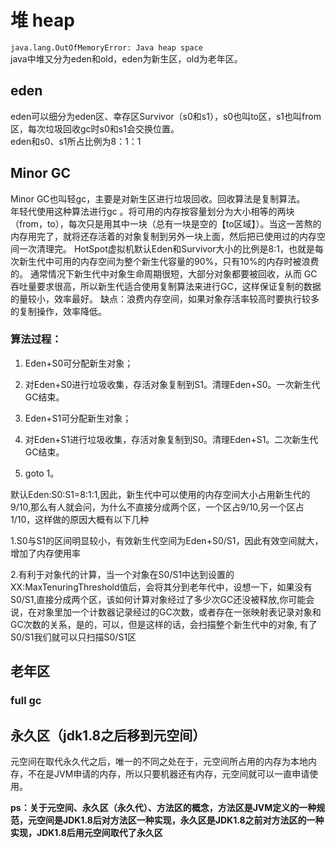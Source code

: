 # 堆 heap
`java.lang.OutOfMemoryError: Java heap space`   
java中堆又分为eden和old，eden为新生区，old为老年区。
## eden
eden可以细分为eden区、幸存区Survivor（s0和s1），s0也叫to区，s1也叫from区，每次垃圾回收gc时s0和s1会交换位置。   
eden和s0、s1所占比例为8：1：1 
## Minor GC
Minor GC也叫轻gc，主要是对新生区进行垃圾回收。回收算法是复制算法。  
年轻代使用这种算法进行gc 。将可用的内存按容量划分为大小相等的两块（from，to），每次只是用其中一块（总有一块是空的【to区域】）。当这一苦熬的内存用完了，就将还存活着的对象复制到另外一块上面，然后把已使用过的内存空间一次清理完。
HotSpot虚拟机默认Eden和Survivor大小的比例是8:1，也就是每次新生代中可用的内存空间为整个新生代容量的90%，只有10%的内存时被浪费的。
通常情况下新生代中对象生命周期很短，大部分对象都要被回收，从而 GC吞吐量要求很高，所以新生代适合使用复制算法来进行GC，这样保证复制的数据的量较小，效率最好。
缺点：浪费内存空间，如果对象存活率较高时要执行较多的复制操作，效率降低。  
### 算法过程：

1. Eden+S0可分配新生对象；

2. 对Eden+S0进行垃圾收集，存活对象复制到S1。清理Eden+S0。一次新生代GC结束。

3. Eden+S1可分配新生对象；

4. 对Eden+S1进行垃圾收集，存活对象复制到S0。清理Eden+S1。二次新生代GC结束。

5. goto 1。

默认Eden:S0:S1=8:1:1,因此，新生代中可以使用的内存空间大小占用新生代的9/10,那么有人就会问，为什么不直接分成两个区，一个区占9/10,另一个区占1/10，这样做的原因大概有以下几种

1.S0与S1的区间明显较小，有效新生代空间为Eden+S0/S1，因此有效空间就大，增加了内存使用率

2.有利于对象代的计算，当一个对象在S0/S1中达到设置的XX:MaxTenuringThreshold值后，会将其分到老年代中，设想一下，如果没有S0/S1,直接分成两个区，该如何计算对象经过了多少次GC还没被释放,你可能会说，在对象里加一个计数器记录经过的GC次数，或者存在一张映射表记录对象和GC次数的关系，是的，可以，但是这样的话，会扫描整个新生代中的对象, 有了S0/S1我们就可以只扫描S0/S1区

## 老年区

### full gc

## 永久区（jdk1.8之后移到元空间）
元空间在取代永久代之后，唯一的不同之处在于，元空间所占用的内存为本地内存，不在是JVM申请的内存，所以只要机器还有内存，元空间就可以一直申请使用。

**ps：关于元空间、永久区（永久代）、方法区的概念，方法区是JVM定义的一种规范，元空间是JDK1.8后对方法区一种实现，永久区是JDK1.8之前对方法区的一种实现，JDK1.8后用元空间取代了永久区**